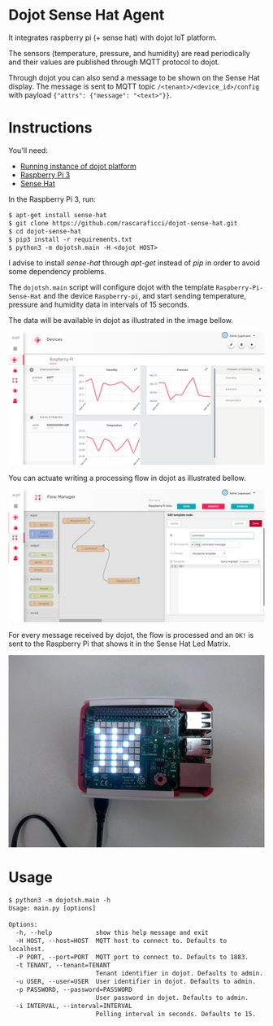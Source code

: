 # Dojot Sense Hat Agent
It integrates raspberry pi (+ sense hat) with dojot IoT platform.

The sensors (temperature, pressure, and humidity) are read periodically and their values are published
through MQTT protocol to dojot.

Through dojot you can also send a message to be shown on the Sense Hat display. The message
is sent to MQTT topic ```/<tenant>/<device_id>/config``` with payload ```{"attrs": {"message": "<text>"}}```.

# Instructions

You'll need:

* [Running instance of dojot platform](http://dojotdocs.readthedocs.io/en/latest/installation-guide.html)
* [Raspberry Pi 3](https://www.raspberrypi.org/products/raspberry-pi-3-model-b)
* [Sense Hat](https://www.raspberrypi.org/products/sense-hat/)

In the Raspberry Pi 3, run:

```
$ apt-get install sense-hat
$ git clone https://github.com/rascaraficci/dojot-sense-hat.git
$ cd dojot-sense-hat
$ pip3 install -r requirements.txt
$ python3 -m dojotsh.main -H <dojot HOST>
```

I advise to install *sense-hat* through *apt-get* instead of *pip* in order to avoid some dependency problems.

The `dojotsh.main` script will configure dojot with the template `Raspberry-Pi-Sense-Hat` and the device
`Raspberry-pi`, and start sending temperature, pressure and humidity data in intervals of 15 seconds.

The data will be available in dojot as illustrated in the image bellow.

![Raspberry Pi data received by dojot](images/dojot-raspberry-pi-device-details.png)

You can actuate writing a processing flow in dojot as illustrated bellow.

![dojot flow for actuation](images/dojot-raspberry-pi-actuation1.jpg)

For every message received by dojot, the flow is processed and an `OK!` is sent to
the Raspberry Pi that shows it in the Sense Hat Led Matrix.

![Raspberry Pi received a command sent by dojot](images/dojot-raspberry-pi-actuation2.jpg)

# Usage
```
$ python3 -m dojotsh.main -h
Usage: main.py [options]

Options:
  -h, --help            show this help message and exit
  -H HOST, --host=HOST  MQTT host to connect to. Defaults to localhost.
  -P PORT, --port=PORT  MQTT port to connect to. Defaults to 1883.
  -t TENANT, --tenant=TENANT
                        Tenant identifier in dojot. Defaults to admin.
  -u USER, --user=USER  User identifier in dojot. Defaults to admin.
  -p PASSWORD, --password=PASSWORD
                        User password in dojot. Defaults to admin.
  -i INTERVAL, --interval=INTERVAL
                        Polling interval in seconds. Defaults to 15.
```